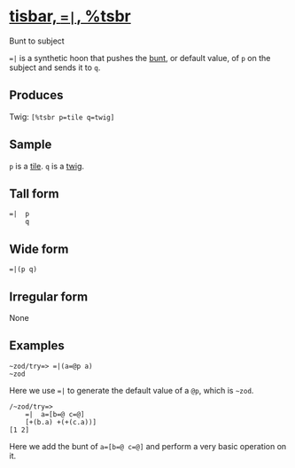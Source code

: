 [tisbar, `=|`, %tsbr](#tsbr)
============================

Bunt to subject

`=|` is a synthetic hoon that pushes the [bunt](), or default value, of
`p` on the subject and sends it to `q`.

Produces
--------

Twig: `[%tsbr p=tile q=twig]`

Sample
------

`p` is a [tile](). `q` is a [twig]().

Tall form
---------

    =|  p
        q

Wide form
---------

    =|(p q)

Irregular form
--------------

None

Examples
--------

    ~zod/try=> =|(a=@p a)
    ~zod

Here we use `=|` to generate the default value of a `@p`, which is
`~zod`.

    /~zod/try=> 
        =|  a=[b=@ c=@]
        [+(b.a) +(+(c.a))]
    [1 2]

Here we add the bunt of `a=[b=@ c=@]` and perform a very basic operation
on it.
